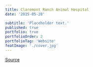 ```yaml
---
title: Claremont Ranch Animal Hospital
date: '2015-05-28'

subtitle: 'Placeholder text.'
published: true
portfolio: true
portfolioOrder: 2
portfolioTag: 'Website'
featImage: './cover.jpg'
---
```


[Source](//claremontranchvet.com/)